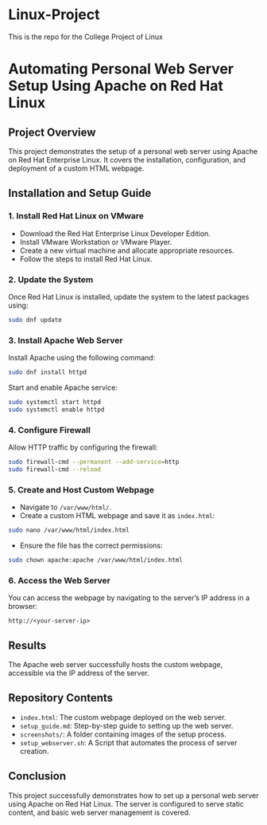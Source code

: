 # Linux-Project
This is the repo for the College Project of Linux


# Automating Personal Web Server Setup Using Apache on Red Hat Linux

## Project Overview
This project demonstrates the setup of a personal web server using Apache on Red Hat Enterprise Linux. It covers the installation, configuration, and deployment of a custom HTML webpage.

## Installation and Setup Guide

### 1. Install Red Hat Linux on VMware
- Download the Red Hat Enterprise Linux Developer Edition.
- Install VMware Workstation or VMware Player.
- Create a new virtual machine and allocate appropriate resources.
- Follow the steps to install Red Hat Linux.

### 2. Update the System
Once Red Hat Linux is installed, update the system to the latest packages using:
```bash
sudo dnf update
```

### 3. Install Apache Web Server
Install Apache using the following command:
```bash
sudo dnf install httpd
```
Start and enable Apache service:
```bash
sudo systemctl start httpd
sudo systemctl enable httpd
```

### 4. Configure Firewall
Allow HTTP traffic by configuring the firewall:
```bash
sudo firewall-cmd --permanent --add-service=http
sudo firewall-cmd --reload
```

### 5. Create and Host Custom Webpage
- Navigate to `/var/www/html/`.
- Create a custom HTML webpage and save it as `index.html`:
```bash
sudo nano /var/www/html/index.html
```
- Ensure the file has the correct permissions:
```bash
sudo chown apache:apache /var/www/html/index.html
```

### 6. Access the Web Server
You can access the webpage by navigating to the server’s IP address in a browser:
```
http://<your-server-ip>
```

## Results
The Apache web server successfully hosts the custom webpage, accessible via the IP address of the server.

## Repository Contents
- `index.html`: The custom webpage deployed on the web server.
- `setup_guide.md`: Step-by-step guide to setting up the web server.
- `screenshots/`: A folder containing images of the setup process.
- `setup_webserver.sh`: A Script that automates the process of server creation.

## Conclusion
This project successfully demonstrates how to set up a personal web server using Apache on Red Hat Linux. The server is configured to serve static content, and basic web server management is covered.


